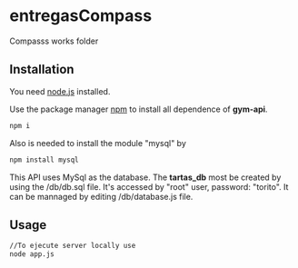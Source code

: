 # entregasCompass
Compasss works folder


## Installation

You need [node.js](https://nodejs.org/) installed.

Use the package manager [npm](https://www.npmjs.com/) to install all dependence of  **gym-api**.

```bash
npm i
```
 
Also is needed to install the module "mysql" by
```bash
npm install mysql
```


This API uses MySql as the database.
The **tartas_db** most be created by using the /db/db.sql file. 
It's accessed by "root" user, password: "torito".
It can be mannaged by editing /db/database.js file.

## Usage

```bash
//To ejecute server locally use
node app.js
```
